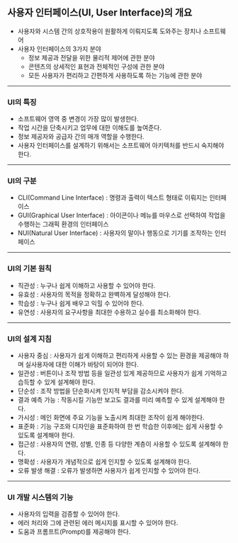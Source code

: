 ## 사용자 인터페이스(UI, User Interface)의 개요

- 사용자와 시스템 간의 상호작용이 원활하게 이뤄지도록 도와주는 장치나 소프트웨어
- 사용자 인터페이스의 3가지 분야
  - 정보 제공과 전달을 위한 물리적 제어에 관한 분야
  - 콘텐츠의 상세적인 표현과 전체적인 구성에 관한 분야
  - 모든 사용자가 편리하고 간편하게 사용하도록 하는 기능에 관한 분야

---

### UI의 특징

- 소프트웨어 영역 중 변경이 가장 많이 발생한다.
- 작업 시간을 단축시키고 업무에 대한 이해도를 높여준다.
- 정보 제공자와 공급자 간의 매개 역할을 수행한다.
- 사용자 인터페이스를 설계하기 위해서는 소프트웨어 아키텍처를 반드시 숙지해야 한다.

---

### UI의 구분

- CLI(Command Line Interface) : 명령과 출력이 텍스트 형태로 이뤄지는 인터페이스
- GUI(Graphical User Interface) : 아이콘이나 메뉴를 마우스로 선택하여 작업을 수행하는 그래픽 환경의 인터페이스
- NUI(Natural User Interface) : 사용자의 말이나 행동으로 기기를 조작하는 인터페이스

---

### UI의 기본 원칙

- 직관성 : 누구나 쉽게 이해하고 사용할 수 있어야 한다.
- 유효성 : 사용자의 목적을 정확하고 완벽하게 달성해야 한다.
- 학습성 : 누구나 쉽게 배우고 익힐 수 있어야 한다.
- 유연성 : 사용자의 요구사항을 최대한 수용하고 실수를 최소화해야 한다.

---

### UI의 설계 지침

- 사용자 중심 : 사용자가 쉽게 이해하고 편리하게 사용할 수 있는 환경을 제공해야 하며 실사용자에 대한 이해가 바탕이 되어야 한다.
- 일관성 : 버튼이나 조작 방법 등을 일관성 있게 제공하므로 사용자가 쉽게 기억하고 습득할 수 있게 설계해야 한다.
- 단순성 : 조작 방법을 단순화시켜 인지적 부담을 감소시켜야 한다.
- 결과 예측 가능 : 작동시킬 기능만 보고도 결과를 미리 예측할 수 있게 설계해야 한다.
- 가시성 : 메인 화면에 주요 기능을 노출시켜 최대한 조작이 쉽게 해야한다.
- 표준화 : 기능 구조와 디자인을 표준화하여 한 번 학습한 이후에는 쉽게 사용할 수 있도록 설계해야 한다.
- 접근성 : 사용자의 연령, 성별, 인종 등 다양한 계층이 사용할 수 있도록 설계해야 한다.
- 명확성 : 사용자가 개념적으로 쉽게 인지할 수 있도록 설계해야 한다.
- 오류 발생 해결 : 오류가 발생하면 사용자가 쉽게 인지할 수 있어야 한다.

---

### UI 개발 시스템의 기능

- 사용자의 입력을 검증할 수 있어야 한다.
- 에러 처리와 그에 관련된 에러 메시지를 표시할 수 있어야 한다.
- 도움과 프롬프트(Prompt)를 제공해야 한다.

